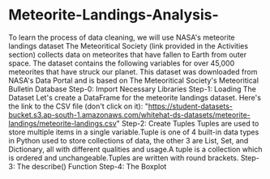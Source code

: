 # Meteorite-Landings-Analysis-
To learn the process of data cleaning, we will use NASA's meteorite landings dataset
The Meteoritical Society (link provided in the Activities section) collects data on meteorites that have fallen to Earth from outer space. The dataset contains the following variables for over 45,000 meteorites that have struck our planet.
This dataset was downloaded from NASA's Data Portal and is based on The Meteoritical Society's Meteoritical Bulletin Database 
Step-0:  Import Necessary Libraries 
Step-1:  Loading The Dataset
            Let's create a DataFrame for the meteorite landings dataset. Here's the link to the CSV file (don't click on it): 
                          "https://student-datasets-bucket.s3.ap-south-1.amazonaws.com/whitehat-ds-datasets/meteorite-landings/meteorite-landings.csv"
Step-2: Create Tuples 
            Tuples are used to store multiple items in a single variable.Tuple is one of 4 built-in data types in Python used to store collections of data, the other 3 are List, Set, and Dictionary, all with different qualities and usage.A tuple is a collection which is ordered and unchangeable.Tuples are written with round brackets.
Step- 3: The describe() Function 
Step-4: The Boxplot
